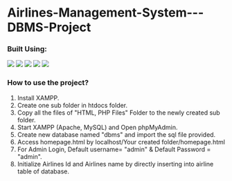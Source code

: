 # Airlines-Management-System---DBMS-Project

<p>
  <h3>Built Using:</h3>
  <p>
    <img src="https://img.shields.io/badge/-HTML5-E34F26?style=flat-square&logo=HTML5&logoColor=white">
    <img src="https://img.shields.io/badge/-CSS3-1572B6?style=flat-square&logo=CSS3&logoColor=white">
    <img src="https://img.shields.io/badge/-JavaScript-F7DF1E?style=flat-square&logo=JavaScript&logoColor=white">
    <img src="https://img.shields.io/badge/-php-777BB4?style=flat-square&logo=Php&logoColor=white">
    <img src="https://img.shields.io/badge/-MySQL-4479A1?style=flat-square&logo=MySQL&logoColor=white">
  </p>
</p>

### How to use the project?
1) Install XAMPP.
2) Create one sub folder in htdocs folder.
2) Copy all the files of "HTML, PHP Files" Folder to the newly created sub folder.
3) Start XAMPP (Apache, MySQL) and Open phpMyAdmin.
4) Create new database named "dbms" and import the sql file provided.
5) Access homepage.html by localhost/Your created folder/homepage.html
6) For Admin Login, Default username= "admin" & Default Password = "admin".
7) Initialize Airlines Id and Airlines name by directly inserting into airline table of database.
